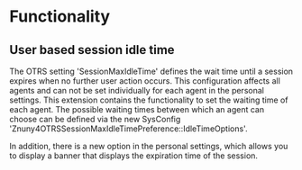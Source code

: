 # Functionality

## User based session idle time

The OTRS setting 'SessionMaxIdleTime' defines the wait time until a session expires when no further user action occurs. This configuration affects all agents and can not be set individually for each agent in the personal settings. This extension contains the functionality to set the waiting time of each agent. The possible waiting times between which an agent can choose can be defined via the new SysConfig 'Znuny4OTRSSessionMaxIdleTimePreference::IdleTimeOptions'.

In addition, there is a new option in the personal settings, which allows you to display a banner that displays the expiration time of the session.